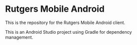 # Rutgers Mobile Android

This is the repository for the Rutgers Mobile Android client.

This is an Android Studio project using Gradle for dependency management.
